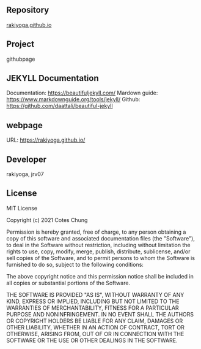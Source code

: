 ## Repository
[rakiyoga.github.io](https://github.com/rakiyoga/rakiyoga.github.io)

## Project
githubpage

## JEKYLL Documentation
Documentation: https://beautifuljekyll.com/
Mardown guide: https://www.markdownguide.org/tools/jekyll/
Github: https://github.com/daattali/beautiful-jekyll

## webpage
URL: https://rakiyoga.github.io/

## Developer
rakiyoga, jrv07

## License

MIT License

Copyright (c) 2021 Cotes Chung

Permission is hereby granted, free of charge, to any person obtaining a copy
of this software and associated documentation files (the "Software"), to deal
in the Software without restriction, including without limitation the rights
to use, copy, modify, merge, publish, distribute, sublicense, and/or sell
copies of the Software, and to permit persons to whom the Software is
furnished to do so, subject to the following conditions:

The above copyright notice and this permission notice shall be included in all
copies or substantial portions of the Software.

THE SOFTWARE IS PROVIDED "AS IS", WITHOUT WARRANTY OF ANY KIND, EXPRESS OR
IMPLIED, INCLUDING BUT NOT LIMITED TO THE WARRANTIES OF MERCHANTABILITY,
FITNESS FOR A PARTICULAR PURPOSE AND NONINFRINGEMENT. IN NO EVENT SHALL THE
AUTHORS OR COPYRIGHT HOLDERS BE LIABLE FOR ANY CLAIM, DAMAGES OR OTHER
LIABILITY, WHETHER IN AN ACTION OF CONTRACT, TORT OR OTHERWISE, ARISING FROM,
OUT OF OR IN CONNECTION WITH THE SOFTWARE OR THE USE OR OTHER DEALINGS IN THE
SOFTWARE.

